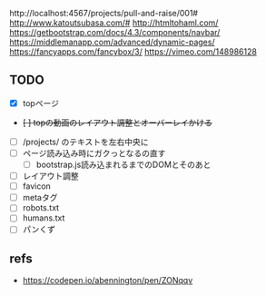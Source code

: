 http://localhost:4567/projects/pull-and-raise/001#
http://www.katoutsubasa.com/#
http://htmltohaml.com/
https://getbootstrap.com/docs/4.3/components/navbar/
https://middlemanapp.com/advanced/dynamic-pages/
https://fancyapps.com/fancybox/3/
https://vimeo.com/148986128


## TODO

- [x] topページ
- ~~[ ] topの動画のレイアウト調整とオーバーレイかける~~
- [ ] /projects/ のテキストを左右中央に
- [ ] ページ読み込み時にガクっとなるの直す
  - [ ] bootstrap.js読み込まれるまでのDOMとそのあと
- [ ] レイアウト調整
- [ ] favicon
- [ ] metaタグ
- [ ] robots.txt
- [ ] humans.txt
- [ ] パンくず

## refs

- https://codepen.io/abennington/pen/ZONqqv
